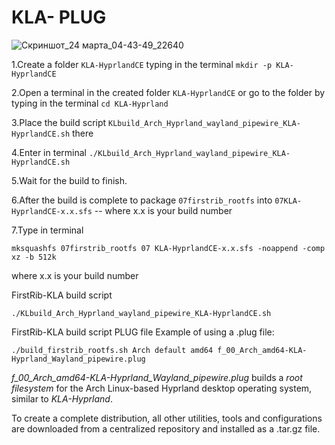 # KLA- PLUG
![Скриншот_24 марта_04-43-49_22640](https://github.com/sofijacom/KLA-Hyprland/assets/107557749/9cb7631c-6fd2-4c3c-9c21-7225ee09fd70)

1.Create a folder `KLA-HyprlandCE` typing in the terminal `mkdir -p KLA-HyprlandCE`

2.Open a terminal in the created folder `KLA-HyprlandCE` or go to the folder by typing in the terminal `cd KLA-Hyprland`

3.Place the build script  `KLbuild_Arch_Hyprland_wayland_pipewire_KLA-HyprlandCE.sh`  there

4.Enter in terminal `./KLbuild_Arch_Hyprland_wayland_pipewire_KLA-HyprlandCE.sh`

5.Wait for the build to finish.

6.After the build is complete to package `07firstrib_rootfs` into `07KLA-HyprlandCE-x.x.sfs` -- where x.x is your build number

7.Type in terminal 
```
mksquashfs 07firstrib_rootfs 07 KLA-HyprlandCE-x.x.sfs -noappend -comp xz -b 512k
```
where x.x is your build number

FirstRib-KLA build script 

```
./KLbuild_Arch_Hyprland_wayland_pipewire_KLA-HyprlandCE.sh
```
FirstRib-KLA build script PLUG file
Example of using a .plug file:

```
./build_firstrib_rootfs.sh Arch default amd64 f_00_Arch_amd64-KLA-Hyprland_Wayland_pipewire.plug
```

*f_00_Arch_amd64-KLA-Hyprland_Wayland_pipewire.plug* builds a *root filesystem* for the Arch Linux-based Hyprland desktop operating system, similar to *KLA-Hyprland*.

To create a complete distribution, all other utilities, tools and configurations are downloaded from a centralized repository and installed as a .tar.gz file.

